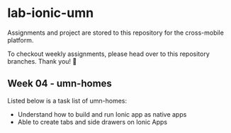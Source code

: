 # lab-ionic-umn
Assignments and project are stored to this repository for the cross-mobile platform.

To checkout weekly assignments, please head over to this repository branches. Thank you! 🙏

## Week 04 - umn-homes
Listed below is a task list of umn-homes:
* Understand how to build and run Ionic app as native apps
* Able to create tabs and side drawers on Ionic Apps
